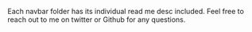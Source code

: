 Each navbar folder has its individual read me desc included. Feel free to reach out to me on twitter or Github for any questions.
